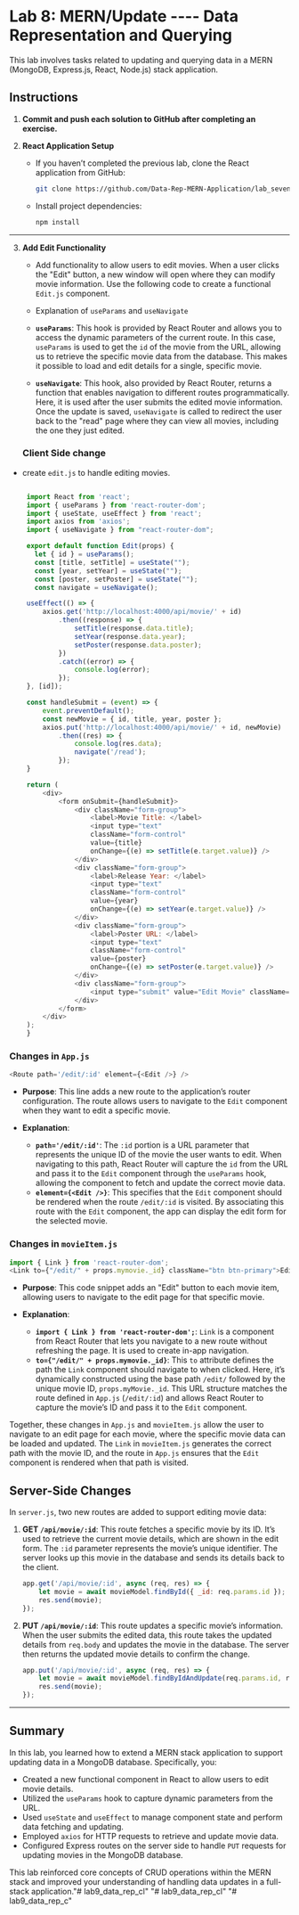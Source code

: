 
# Lab 8: MERN/Update ----  Data Representation and Querying

This lab involves tasks related to updating and querying data in a MERN (MongoDB, Express.js, React, Node.js) stack application.

## Instructions

1. **Commit and push each solution to GitHub after completing an exercise.**
  

2. **React Application Setup**
   - If you haven’t completed the previous lab, clone the React application from GitHub:
     ```bash
     git clone https://github.com/Data-Rep-MERN-Application/lab_seven
     ```
   - Install project dependencies:
     ```bash
     npm install
     ```

---

3. **Add Edit Functionality**
   - Add functionality to allow users to edit movies. When a user clicks the "Edit" button, a new window will open where they can modify movie information. Use the following code to create a functional `Edit.js` component.

   - Explanation of `useParams` and `useNavigate`
   
   - **`useParams`**: This hook is provided by React Router and allows you to access the dynamic parameters of the current route. In this case, `useParams` is used to get the `id` of the movie from the URL, allowing us to retrieve the specific movie data from the database. This makes it possible to load and edit details for a single, specific movie.

   - **`useNavigate`**: This hook, also provided by React Router, returns a function that enables navigation to different routes programmatically. Here, it is used after the user submits the edited movie information. Once the update is saved, `useNavigate` is called to redirect the user back to the "read" page where they can view all movies, including the one they just edited.

   ### Client Side change
- create `edit.js` to handle editing movies.
  
   ```javascript
   
    import React from 'react';
    import { useParams } from 'react-router-dom';
    import { useState, useEffect } from 'react';
    import axios from 'axios';
    import { useNavigate } from "react-router-dom";

    export default function Edit(props) {
      let { id } = useParams();
      const [title, setTitle] = useState("");
      const [year, setYear] = useState("");
      const [poster, setPoster] = useState("");
      const navigate = useNavigate();

    useEffect(() => {
        axios.get('http://localhost:4000/api/movie/' + id)
            .then((response) => {
                setTitle(response.data.title);
                setYear(response.data.year);
                setPoster(response.data.poster);
            })
            .catch((error) => {
                console.log(error);
            });
    }, [id]);

    const handleSubmit = (event) => {
        event.preventDefault();
        const newMovie = { id, title, year, poster };
        axios.put('http://localhost:4000/api/movie/' + id, newMovie)
            .then((res) => {
                console.log(res.data);
                navigate('/read');
            });
    }

    return (
        <div>
            <form onSubmit={handleSubmit}>
                <div className="form-group">
                    <label>Movie Title: </label>
                    <input type="text" 
                    className="form-control" 
                    value={title} 
                    onChange={(e) => setTitle(e.target.value)} />
                </div>
                <div className="form-group">
                    <label>Release Year: </label>
                    <input type="text" 
                    className="form-control" 
                    value={year} 
                    onChange={(e) => setYear(e.target.value)} />
                </div>
                <div className="form-group">
                    <label>Poster URL: </label>
                    <input type="text" 
                    className="form-control" 
                    value={poster} 
                    onChange={(e) => setPoster(e.target.value)} />
                </div>
                <div className="form-group">
                    <input type="submit" value="Edit Movie" className="btn btn-primary" />
                </div>
            </form>
        </div>
    );
    }
   ```



### Changes in `App.js`

   ```javascript
   <Route path='/edit/:id' element={<Edit />} />
   ```

   - **Purpose**: This line adds a new route to the application’s router configuration. The route allows users to navigate to the `Edit` component when they want to edit a specific movie.
   
   - **Explanation**:
     - **`path='/edit/:id'`**: The `:id` portion is a URL parameter that represents the unique ID of the movie the user wants to edit. When navigating to this path, React Router will capture the `id` from the URL and pass it to the `Edit` component through the `useParams` hook, allowing the component to fetch and update the correct movie data.
     - **`element={<Edit />}`**: This specifies that the `Edit` component should be rendered when the route `/edit/:id` is visited. By associating this route with the `Edit` component, the app can display the edit form for the selected movie.

### Changes in `movieItem.js`

   ```javascript
   import { Link } from 'react-router-dom';
   <Link to={"/edit/" + props.mymovie._id} className="btn btn-primary">Edit</Link>
   ```

   - **Purpose**: This code snippet adds an "Edit" button to each movie item, allowing users to navigate to the edit page for that specific movie.

   - **Explanation**:
     - **`import { Link } from 'react-router-dom';`**: `Link` is a component from React Router that lets you navigate to a new route without refreshing the page. It is used to create in-app navigation.
     - **`to={"/edit/" + props.mymovie._id}`**: This `to` attribute defines the path the `Link` component should navigate to when clicked. Here, it’s dynamically constructed using the base path `/edit/` followed by the unique movie ID, `props.myMovie._id`. This URL structure matches the route defined in `App.js` (`/edit/:id`) and allows React Router to capture the movie’s ID and pass it to the `Edit` component.
     

Together, these changes in `App.js` and `movieItem.js` allow the user to navigate to an edit page for each movie, where the specific movie data can be loaded and updated. The `Link` in `movieItem.js` generates the correct path with the movie ID, and the route in `App.js` ensures that the `Edit` component is rendered when that path is visited.



## Server-Side Changes

In `server.js`, two new routes are added to support editing movie data:

1. **GET `/api/movie/:id`**: This route fetches a specific movie by its ID. It’s used to retrieve the current movie details, which are shown in the edit form. The `:id` parameter represents the movie’s unique identifier. The server looks up this movie in the database and sends its details back to the client.

   ```javascript
   app.get('/api/movie/:id', async (req, res) => {
       let movie = await movieModel.findById({ _id: req.params.id });
       res.send(movie);
   });
   ```

2. **PUT `/api/movie/:id`**: This route updates a specific movie’s information. When the user submits the edited data, this route takes the updated details from `req.body` and updates the movie in the database. The server then returns the updated movie details to confirm the change.

   ```javascript
   app.put('/api/movie/:id', async (req, res) => {
       let movie = await movieModel.findByIdAndUpdate(req.params.id, req.body, { new: true });
       res.send(movie);
   });
   ```


---
## Summary

In this lab, you learned how to extend a MERN stack application to support updating data in a MongoDB database. Specifically, you:

- Created a new functional component in React to allow users to edit movie details.
- Utilized the `useParams` hook to capture dynamic parameters from the URL.
- Used `useState` and `useEffect` to manage component state and perform data fetching and updating.
- Employed `axios` for HTTP requests to retrieve and update movie data.
- Configured Express routes on the server side to handle `PUT` requests for updating movies in the MongoDB database.

This lab reinforced core concepts of CRUD operations within the MERN stack and improved your understanding of handling data updates in a full-stack application."# lab9_data_rep_cl" 
"# lab9_data_rep_cl" 
"# lab9_data_rep_c" 

